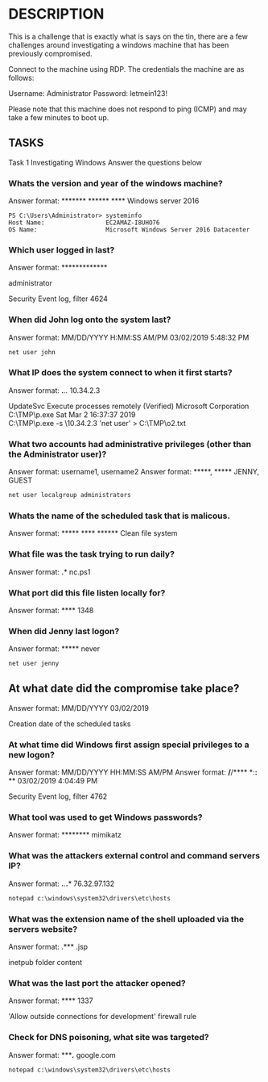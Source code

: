 # DESCRIPTION

This is a challenge that is exactly what is says on the tin, there are a few challenges around investigating a windows machine that has been previously compromised.

Connect to the machine using RDP. The credentials the machine are as follows:

Username: Administrator
Password: letmein123!

Please note that this machine does not respond to ping (ICMP) and may take a few minutes to boot up.

## TASKS

Task 1  Investigating Windows
Answer the questions below

### Whats the version and year of the windows machine?

Answer format: ******* ****** ****
Windows server 2016

``` text
PS C:\Users\Administrator> systeminfo
Host Name:                 EC2AMAZ-I8UHO76
OS Name:                   Microsoft Windows Server 2016 Datacenter
```

### Which user logged in last?

Answer format: *************

administrator

Security Event log, filter 4624

### When did John log onto the system last?

Answer format: MM/DD/YYYY H:MM:SS AM/PM
03/02/2019 5:48:32 PM

``` cmd
net user john
```

### What IP does the system connect to when it first starts?

Answer format: **.**.*.*
10.34.2.3

UpdateSvc	Execute processes remotely	(Verified) Microsoft Corporation	C:\TMP\p.exe	Sat Mar  2 16:37:37 2019	
C:\TMP\p.exe -s \\10.34.2.3 'net user' > C:\TMP\o2.txt

### What two accounts had administrative privileges (other than the Administrator user)?

Answer format: username1, username2
Answer format: *****, *****
JENNY, GUEST

``` cmd
net user localgroup administrators
```

### Whats the name of the scheduled task that is malicous.

Answer format: ***** **** ******
Clean file system

### What file was the task trying to run daily?

Answer format: **.***
nc.ps1

### What port did this file listen locally for?

Answer format: ****
1348

### When did Jenny last logon?

Answer format: *****
never

``` cmd
net user jenny
```

## At what date did the compromise take place?

Answer format: MM/DD/YYYY
03/02/2019

Creation date of the scheduled tasks

### At what time did Windows first assign special privileges to a new logon?

Answer format: MM/DD/YYYY HH:MM:SS AM/PM
Answer format: **/**/**** *:**:** **
03/02/2019 4:04:49 PM

Security Event log, filter 4762

### What tool was used to get Windows passwords?

Answer format: ********
mimikatz

### What was the attackers external control and command servers IP?

Answer format: **.**.**.***
76.32.97.132

``` cmd
notepad c:\windows\system32\drivers\etc\hosts
```

### What was the extension name of the shell uploaded via the servers website?

Answer format: .***
.jsp

inetpub folder content

### What was the last port the attacker opened?

Answer format: ****
1337

'Allow outside connections for development' firewall rule

### Check for DNS poisoning, what site was targeted?

Answer format: ******.***
google.com

``` cmd
notepad c:\windows\system32\drivers\etc\hosts
```
